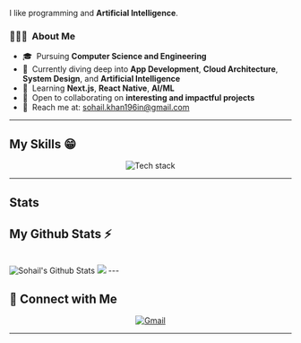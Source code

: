 
I like programming and  **Artificial Intelligence**.
<h3> 👨🏻‍💻 &nbsp;About Me</h3>

- 🎓 &nbsp;Pursuing **Computer Science and Engineering**  
- 🌱 &nbsp;Currently diving deep into **App Development**, **Cloud Architecture**, **System Design**, and **Artificial Intelligence**  
- 🧠 &nbsp;Learning **Next.js**, **React Native**, **AI/ML**  
- 🤝 &nbsp;Open to collaborating on **interesting and impactful projects**  
- 📨 &nbsp;Reach me at: [sohail.khan196in@gmail.com](mailto:sohail.khan196in@gmail.com)  

---

## My Skills 😁
<p align="center">
  <img src="https://skillicons.dev/icons?i=c,cpp,java,python,mysql,next,js,react&theme=dark" alt="Tech stack" />
</p>

---
## Stats


 ## My Github Stats ⚡
  <br>
  <img src="https://github-readme-stats.vercel.app/api?username=sohail700&show_icons=true&theme=lightt&hide_border=false" alt="Sohail's Github Stats" />
  
  <img src="https://github-readme-stats.vercel.app/api/top-langs?username=sohail700&show_icons=true&locale=en&layout=compact&theme=light"  />
</
</

<br>
---

## 🤝 Connect with Me

<p align="center">
  <a href="mailto:Sohail.khan196in@gmail.com" target="_blank">
    <img src="https://skillicons.dev/icons?i=gmail" alt="Gmail" />
  </a>
</p>


---
<!-- ## FREE PALESTINE

<img src="https://github.com/user-attachments/assets/18116735-cc77-450c-ac61-c592d1e0d7f0" alt="cat winking" width="150" align="right">
<img src="https://github.com/user-attachments/assets/f38c7a38-f579-47bf-9e73-9bf3c290206f" alt="cat winking" width="150" align="left"> -->


